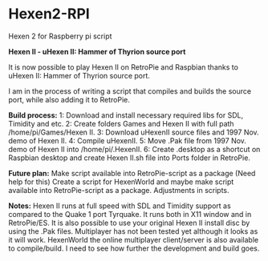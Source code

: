 # Hexen2-RPI
Hexen 2 for Raspberry pi script

**Hexen II - uHexen II: Hammer of Thyrion source port**

It is now possible to play Hexen II on RetroPie and Raspbian thanks to uHexen II: Hammer of Thyrion source port.

I am in the process of writing a script that compiles and builds the source port, while also adding it to RetroPie.

**Build process:**
1: Download and install necessary required libs for SDL, Timidity and etc.
2: Create folders Games and Hexen II with full path /home/pi/Games/Hexen II.
3: Download uHexenII source files and 1997 Nov. demo of Hexen II.
4: Compile uHexenII.
5: Move .Pak file from 1997 Nov. demo of Hexen II into /home/pi/.HexenII.
6: Create .desktop as a shortcut on Raspbian desktop and create Hexen II.sh file into Ports folder in RetroPie.

**Future plan:**
Make script available into RetroPie-script as a package (Need help for this)
Create a script for HexenWorld and maybe make script available into RetroPie-script as a package.
Adjustments in scripts.

**Notes:**
Hexen II runs at full speed with SDL and Timidity support as compared to the Quake 1 port Tyrquake. It runs both in X11 window and in RetroPie/ES. It is also possible to use your original Hexen II install disc by using the .Pak files. Multiplayer has not been tested yet although it looks as it will work. HexenWorld the online multiplayer client/server is also available to compile/build. I need to see how further the development and build goes.
